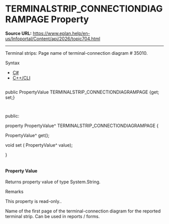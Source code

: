 # TERMINALSTRIP_CONNECTIONDIAGRAMPAGE Property

**Source URL:** https://www.eplan.help/en-us/Infoportal/Content/api/2026/topic704.html

---

Terminal strips: Page name of terminal-connection diagram # 35010.

Syntax

- [C#](#i-syntax-CS)
- [C++/CLI](#i-syntax-CPP2005)

```
```
public PropertyValue TERMINALSTRIP_CONNECTIONDIAGRAMPAGE {get; set;}
```
```

```
```
public:

property PropertyValue^ TERMINALSTRIP_CONNECTIONDIAGRAMPAGE {

   PropertyValue^ get();

   void set (    PropertyValue^ value);

}
```
```

#### Property Value

Returns property value of type System.String.

Remarks

This property is read-only..

Name of the first page of the terminal-connection diagram for the reported terminal strip. Can be used in reports / forms.
